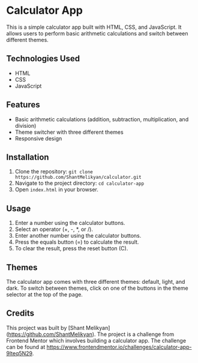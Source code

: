 # Calculator App

This is a simple calculator app built with HTML, CSS, and JavaScript. It allows users to perform basic arithmetic calculations and switch between different themes.

## Technologies Used

- HTML
- CSS
- JavaScript

## Features

- Basic arithmetic calculations (addition, subtraction, multiplication, and division)
- Theme switcher with three different themes
- Responsive design

## Installation

1. Clone the repository: `git clone https://github.com/ShantMelikyan/calculator.git`
2. Navigate to the project directory: `cd calculator-app`
3. Open `index.html` in your browser.

## Usage

1. Enter a number using the calculator buttons.
2. Select an operator (+, -, *, or /).
3. Enter another number using the calculator buttons.
4. Press the equals button (=) to calculate the result.
5. To clear the result, press the reset button (C).

## Themes

The calculator app comes with three different themes: default, light, and dark. To switch between themes, click on one of the buttons in the theme selector at the top of the page.

## Credits

This project was built by [Shant Melikyan] (https://github.com/ShantMelikyan).
The project is a challenge from Frontend Mentor which involves building a calculator app. 
The challenge can be found at https://www.frontendmentor.io/challenges/calculator-app-9lteq5N29.
